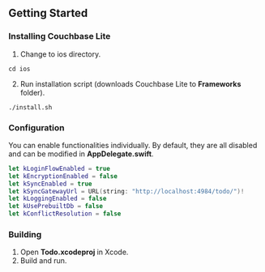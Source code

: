 ## Getting Started

### Installing Couchbase Lite

1. Change to ios directory.

  ```
  cd ios
  ```

2. Run installation script (downloads Couchbase Lite to **Frameworks** folder).

  ```
  ./install.sh
  ```

### Configuration

You can enable functionalities individually. By default, they are all disabled and can be modified in **AppDelegate.swift**.

```swift
let kLoginFlowEnabled = true
let kEncryptionEnabled = false
let kSyncEnabled = true
let kSyncGatewayUrl = URL(string: "http://localhost:4984/todo/")!
let kLoggingEnabled = false
let kUsePrebuiltDb = false
let kConflictResolution = false
```

### Building

1. Open **Todo.xcodeproj** in Xcode.
2. Build and run.

